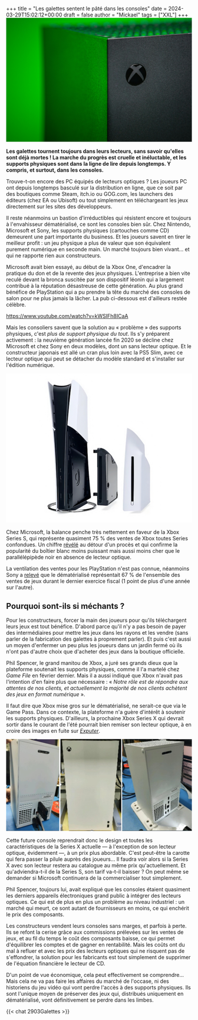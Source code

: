 +++
title = "Les galettes sentent le pâté dans les consoles"
date = 2024-03-29T15:02:12+00:00
draft = false
author = "Mickael"
tags = ["XXL"]
+++ 
![Xbox Series X](XboxSeriesXGreen.jpg "© Billy Freeman (Unsplash)") 

**Les galettes tournent toujours dans leurs lecteurs, sans savoir qu'elles sont déjà mortes ! La marche du progrès est cruelle et inéluctable, et les supports physiques sont dans la ligne de lire depuis longtemps. Y compris, et surtout, dans les consoles.**

Trouve-t-on encore des PC équipés de lecteurs optiques ? Les joueurs PC ont depuis longtemps basculé sur la distribution en ligne, que ce soit par des boutiques comme Steam, itch.io ou GOG.com, les launchers des éditeurs (chez EA ou Ubisoft) ou tout simplement en téléchargeant les jeux directement sur les sites des développeurs.

Il reste néanmoins un bastion d'irréductibles qui résistent encore et toujours à l'envahisseur dématérialisé, ce sont les consoles bien sûr. Chez Nintendo, Microsoft et Sony, les supports physiques (cartouches comme CD) demeurent une part importante du business. Et les joueurs savent en tirer le meilleur profit : un jeu physique a plus de valeur que son équivalent purement numérique en seconde main. Un marché toujours bien vivant… et qui ne rapporte rien aux constructeurs.

Microsoft avait bien essayé, au début de la Xbox One, d'encadrer la pratique du don et de la revente des jeux physiques. L'entreprise a bien vite reculé devant la bronca suscitée par son dispositif léonin qui a largement contribué à la réputation désastreuse de cette génération. Au plus grand bénéfice de PlayStation qui a pu prendre la tête du marché des consoles de salon pour ne plus jamais la lâcher. La pub ci-dessous est d'ailleurs restée célèbre.

https://www.youtube.com/watch?v=kWSIFh8ICaA

Mais les consoliers savent que la solution au « problème » des supports physiques, c'est *plus de support physique du tout*. Ils s'y préparent activement : la neuvième génération lancée fin 2020 se décline chez Microsoft et chez Sony en deux modèles, dont un sans lecteur optique. Et le constructeur japonais est allé un cran plus loin avec la PS5 Slim, avec ce lecteur optique qui peut se détacher du modèle standard et s'installer sur l'édition numérique.

![PS5 Slim](PS5Slim.jpg "L'édition numérique de la PS5 Slim peut accueillir un lecteur optique en option.")

Chez Microsoft, la balance penche très nettement en faveur de la Xbox Series S, qui représente quasiment 75 % des ventes de Xbox toutes Series confondues. Un chiffre [révélé](https://metro.co.uk/2023/09/20/xbox-series-s-outsells-xbox-series-x-consoles-by-up-to-3-to-1-19532440/) au détour d'un procès et qui confirme la popularité du boîtier blanc moins puissant mais aussi moins cher que le parallélépipède noir en absence de lecteur optique.

La ventilation des ventes pour les PlayStation n'est pas connue, néanmoins Sony a [relevé](https://gamingbolt.com/67-of-playstation-software-sales-in-fy-22-23-were-digital) que le dématérialisé représentait 67 % de l'ensemble des ventes de jeux durant le dernier exercice fiscal (1 point de plus d'une année sur l'autre). 

## Pourquoi sont-ils si méchants ?

Pour les constructeurs, forcer la main des joueurs pour qu'ils téléchargent leurs jeux est tout bénéfice. D'abord parce qu'il n'y a pas besoin de payer des intermédiaires pour mettre les jeux dans les rayons et les vendre (sans parler de la fabrication des galettes à proprement parler). Et puis c'est aussi un moyen d'enfermer un peu plus les joueurs dans un jardin fermé où ils n'ont pas d'autre choix que d'acheter des jeux dans la boutique officielle.

Phil Spencer, le grand manitou de Xbox, a juré ses grands dieux que la plateforme soutenait les supports physiques, comme il l'a martelé chez *Game File* en février dernier. Mais il a aussi indiqué que Xbox n'avait pas l'intention d'en faire plus que nécessaire : « *Notre rôle est de répondre aux attentes de nos clients, et actuellement la majorité de nos clients achètent des jeux en format numérique* ».

Il faut dire que Xbox mise gros sur le dématérialisé, ne serait-ce que via le Game Pass. Dans ce contexte, la plateforme n'a guère d'intérêt à soutenir les supports physiques. D'ailleurs, la prochaine Xbox Series X qui devrait sortir dans le courant de l'été pourrait bien remiser son lecteur optique, à en croire des images en fuite sur *[Exputer](https://exputer.com/news/xbox/white-digital-xbox-series-x-photos/)*.

![Xbox Series X](XboxSeriesX.jpg "La prochaine Xbox Series X sera aussi blanche que le modèle actuel est noir, mais sans lecteur physique.")

Cette future console reprendrait donc le design et toutes les caractéristiques de la Series X actuelle — à l'exception de son lecteur optique, évidemment —, à un prix plus abordable. C'est peut-être la carotte qui fera passer la pilule auprès des joueurs… Il faudra voir alors si la Series X avec son lecteur restera au catalogue au même prix qu'actuellement. Et qu'adviendra-t-il de la Series S, son tarif va-t-il baisser ? On peut même se demander si Microsoft continuera de la commercialiser tout simplement.

Phil Spencer, toujours lui, avait expliqué que les consoles étaient quasiment les derniers appareils électroniques grand public à intégrer des lecteurs optiques. Ce qui est de plus en plus un problème au niveau industriel : un marché qui meurt, ce sont autant de fournisseurs en moins, ce qui enchérit le prix des composants. 

Les constructeurs vendent leurs consoles sans marges, et parfois à perte. Ils se refont la cerise grâce aux commissions prélevées sur les ventes de jeux, et au fil du temps le coût des composants baisse, ce qui permet d'équilibrer les comptes et de gagner en rentabilité. Mais les coûts ont du mal à refluer et avec les prix des lecteurs optiques qui ne risquent pas de s'effondrer, la solution pour les fabricants est tout simplement de supprimer de l'équation financière le lecteur de CD.

D'un point de vue économique, cela peut effectivement se comprendre… Mais cela ne va pas faire les affaires du marché de l'occase, ni des historiens du jeu vidéo qui vont perdre l'accès à des supports physiques. Ils sont l'unique moyen de préserver des jeux qui, distribués uniquement en dématérialisé, vont définitivement se perdre dans les limbes. 

{{< chat 2903Galettes >}}